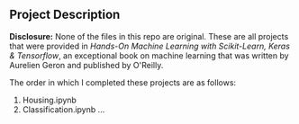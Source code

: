 ## Project Description

**Disclosure:** None of the files in this repo are original. These are all projects that were provided in *Hands-On Machine Learning with Scikit-Learn, Keras & Tensorflow*, an exceptional book on machine learning that was written by Aurelien Geron and published by O'Reilly.

The order in which I completed these projects are as follows:

1. Housing.ipynb
2. Classification.ipynb
...
